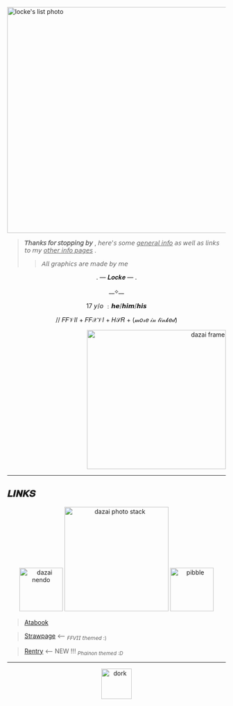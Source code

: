 <p align="left">
    <img width="520" src="https://github.com/user-attachments/assets/f2aefb64-25e7-442c-8f17-12cf28658401" alt="locke's list photo">
</p>

> **𝘛𝘩𝘢𝘯𝘬𝘴 𝘧𝘰𝘳 𝘴𝘵𝘰𝘱𝘱𝘪𝘯𝘨 𝘣𝘺** , 𝘩𝘦𝘳𝘦'𝘴 𝘴𝘰𝘮𝘦 <ins>𝘨𝘦𝘯𝘦𝘳𝘢𝘭 𝘪𝘯𝘧𝘰</ins> 𝘢𝘴 𝘸𝘦𝘭𝘭 𝘢𝘴 𝘭𝘪𝘯𝘬𝘴 𝘵𝘰 𝘮𝘺 <ins>𝘰𝘵𝘩𝘦𝘳 𝘪𝘯𝘧𝘰 𝘱𝘢𝘨𝘦𝘴</ins> .
>> *𝘈𝘭𝘭 𝘨𝘳𝘢𝘱𝘩𝘪𝘤𝘴 𝘢𝘳𝘦 𝘮𝘢𝘥𝘦 𝘣𝘺 𝘮𝘦* 

<p align="center">
              . —      𝑳𝒐𝒄𝒌𝒆    — .
</p>
<p align="center">
__⟡__  
</p>
<p align="center">
            17 𝘺/𝘰   ﹕𝙝𝙚/𝙝𝙞𝙢/𝙝𝙞𝙨  
</p>
<p align="center">
// 𝐹𝐹𝒱𝐼𝐼 + 𝐹𝐹𝒳𝒱𝐼 + 𝐻𝒮𝑅 + (𝓂𝑜𝓇𝑒 𝒾𝓃 𝓁𝒾𝓃𝓀𝑒𝒹)
<p align="right">
    <img width="320" src="https://github.com/user-attachments/assets/adb3eb5b-9568-455b-ada9-005f27ce93a8" alt="dazai frame">
</p>

***
## 𝑳𝑰𝑵𝑲𝑺 
<p align="center">
  <img width="100" src="https://github.com/user-attachments/assets/187df6be-e6ca-4fab-a5b1-26de5d1858de" alt="dazai nendo">
    <img width="240" src="https://github.com/user-attachments/assets/aeff433e-6552-40c5-91e8-7b996cdad312" alt="dazai photo stack">
  <img width="100" src="https://github.com/user-attachments/assets/47056f17-5d36-4752-bba6-8f8586587518" alt="pibble">
</p>

> [Atabook](https://loosestrifes.atabook.org/)
>

> [Strawpage](https://loosestrifes.straw.page/) <-- <sub>𝘍𝘍𝘝𝘐𝘐 𝘵𝘩𝘦𝘮𝘦𝘥 :)</sub>
>

> [Rentry](https://rentry.co/becomethedawn) <-- NEW !!! <sub>*Phainon themed :D*</sub>
>

***
<p align="center">
    <img width="70" src="https://github.com/user-attachments/assets/618b5766-368f-4b8b-ad09-dfd8a7763284" alt="dork">
</p>
<!--
**loosestrifes/loosestrifes** is a ✨ _special_ ✨ repository because its `README.md` (this file) appears on your GitHub profile.

Here are some ideas to get you started:

- 🔭 I’m currently working on ...
- 🌱 I’m currently learning ...
- 👯 I’m looking to collaborate on ...
- 🤔 I’m looking for help with ...
- 💬 Ask me about ...
- 📫 How to reach me: ...
- 😄 Pronouns: ...
- ⚡ Fun fact: ...
-->
